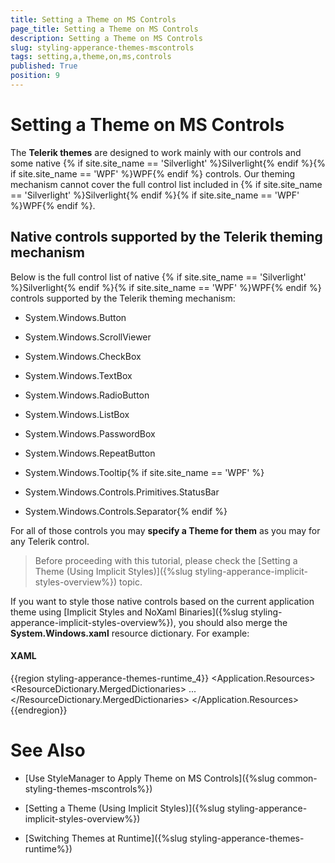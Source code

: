 ```yaml
---
title: Setting a Theme on MS Controls
page_title: Setting a Theme on MS Controls
description: Setting a Theme on MS Controls
slug: styling-apperance-themes-mscontrols
tags: setting,a,theme,on,ms,controls
published: True
position: 9
---
```


# Setting a Theme on MS Controls

The __Telerik themes__ are designed to work mainly with our controls and some native {% if site.site_name == 'Silverlight' %}Silverlight{% endif %}{% if site.site_name == 'WPF' %}WPF{% endif %} controls. Our theming mechanism cannot cover the full control list included in {% if site.site_name == 'Silverlight' %}Silverlight{% endif %}{% if site.site_name == 'WPF' %}WPF{% endif %}.
	

## Native controls supported by the Telerik theming mechanism

Below is the full control list of native {% if site.site_name == 'Silverlight' %}Silverlight{% endif %}{% if site.site_name == 'WPF' %}WPF{% endif %} controls supported by the Telerik theming mechanism:
		

* System.Windows.Button

* System.Windows.ScrollViewer

* System.Windows.CheckBox

* System.Windows.TextBox

* System.Windows.RadioButton

* System.Windows.ListBox

* System.Windows.PasswordBox

* System.Windows.RepeatButton

* System.Windows.Tooltip{% if site.site_name == 'WPF' %}

* System.Windows.Controls.Primitives.StatusBar

* System.Windows.Controls.Separator{% endif %}

For all of those controls you may __specify a Theme for them__ as you may for any Telerik control.
		

>Before proceeding with this tutorial, please check the [Setting a Theme (Using  Implicit Styles)]({%slug styling-apperance-implicit-styles-overview%}) topic.
		  

If you want to style those native controls based on the current application theme using [Implicit Styles and NoXaml Binaries]({%slug styling-apperance-implicit-styles-overview%}), you should also merge the __System.Windows.xaml__ resource dictionary. For example:
		

#### __XAML__

{{region styling-apperance-themes-runtime_4}}
	<Application.Resources>
	  <ResourceDictionary>
	    <ResourceDictionary.MergedDictionaries>
	      <ResourceDictionary Source="/Telerik.Windows.Themes.Office_Black;component/Themes/System.Windows.xaml"/>
	      ...
	    </ResourceDictionary.MergedDictionaries>
	  </ResourceDictionary>
	</Application.Resources>
	{{endregion}}



# See Also

 * [Use StyleManager to Apply Theme on MS Controls]({%slug common-styling-themes-mscontrols%})

 * [Setting a Theme (Using  Implicit Styles)]({%slug styling-apperance-implicit-styles-overview%})

 * [Switching Themes at Runtime]({%slug styling-apperance-themes-runtime%})

